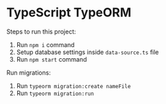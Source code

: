 # TypeScript TypeORM

Steps to run this project:

1. Run `npm i` command
2. Setup database settings inside `data-source.ts` file
3. Run `npm start` command

Run migrations:
1. Run `typeorm migration:create nameFile`
2. Run `typeorm migration:run`

